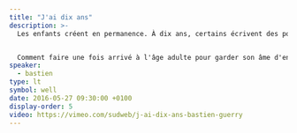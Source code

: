 ```yaml
---
title: "J'ai dix ans"
description: >-
  Les enfants créent en permanence. À dix ans, certains écrivent des poèmes, jouent du piano et programment des jeux…


  Comment faire une fois arrivé à l'âge adulte pour garder son âme d'enfant et continuer à écrire, jouer du piano et programmer ?
speaker:
  - bastien
type: lt
symbol: well
date: 2016-05-27 09:30:00 +0100
display-order: 5
video: https://vimeo.com/sudweb/j-ai-dix-ans-bastien-guerry
---
```

